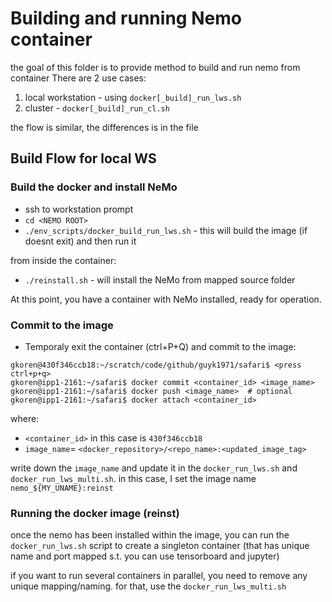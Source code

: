 # Building and running Nemo container
the goal of this folder is to provide method to build and run nemo from container
There are 2 use cases:
1. local workstation - using `docker[_build]_run_lws.sh`
2. cluster - `docker[_build]_run_cl.sh`

the flow is similar, the differences is in the file

## Build Flow for local WS
### Build the docker and install NeMo
- ssh to workstation prompt
- `cd <NEMO ROOT>`
- `./env_scripts/docker_build_run_lws.sh` - this will build the image (if doesnt exit) and then run it  

from inside the container:
- `./reinstall.sh` - will install the NeMo from mapped source folder

At this point, you have a container with NeMo installed, ready for operation. 

### Commit to  the image
- Temporaly exit the container (ctrl+P+Q) and commit to the image:
```
gkoren@430f346ccb18:~/scratch/code/github/guyk1971/safari$ <press ctrl+p+q>
gkoren@ipp1-2161:~/safari$ docker commit <container_id> <image_name>
gkoren@ipp1-2161:~/safari$ docker push <image_name>  # optional
gkoren@ipp1-2161:~/safari$ docker attach <container_id>
```
where:
- `<container_id>` in this case is `430f346ccb18`  
- `image_name`= `<docker_repository>/<repo_name>:<updated_image_tag>`  


write down the `image_name` and update it in the `docker_run_lws.sh` and `docker_run_lws_multi.sh`.
in this case, I set the image name  `nemo_${MY_UNAME}:reinst`



### Running the docker image (reinst)
once the nemo has been installed within the image, you can run the `docker_run_lws.sh` script to create a singleton container (that has unique name and port mapped s.t. you can use tensorboard and jupyter)

if you want to run several containers in parallel, you need to remove any unique mapping/naming. for that, use the `docker_run_lws_multi.sh`